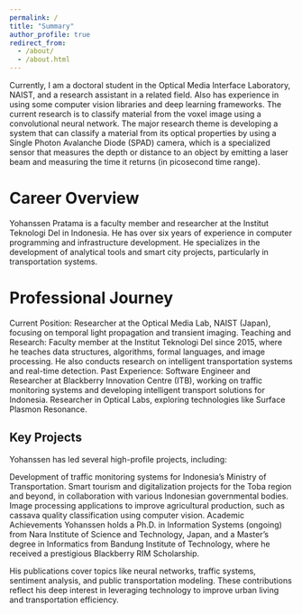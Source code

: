 ```yaml
---
permalink: /
title: "Summary"
author_profile: true
redirect_from: 
  - /about/
  - /about.html
---
```


Currently, I am a doctoral student in the Optical Media Interface Laboratory, NAIST, and a research assistant in a related field. Also has experience in using some computer vision libraries and deep learning frameworks. The current research is to classify material from the voxel image using a convolutional neural network. The major research theme is developing a system that can classify a material from its optical properties by using a Single Photon Avalanche Diode (SPAD) camera, which is a specialized sensor that measures the depth or distance to an object by emitting a laser beam and measuring the time it returns (in picosecond time range).


Career Overview
======

Yohanssen Pratama is a faculty member and researcher at the Institut Teknologi Del in Indonesia. He has over six years of experience in computer programming and infrastructure development. He specializes in the development of analytical tools and smart city projects, particularly in transportation systems.

Professional Journey
======
Current Position: Researcher at the Optical Media Lab, NAIST (Japan), focusing on temporal light propagation and transient imaging.
Teaching and Research: Faculty member at the Institut Teknologi Del since 2015, where he teaches data structures, algorithms, formal languages, and image processing. He also conducts research on intelligent transportation systems and real-time detection.
Past Experience:
Software Engineer and Researcher at Blackberry Innovation Centre (ITB), working on traffic monitoring systems and developing intelligent transport solutions for Indonesia.
Researcher in Optical Labs, exploring technologies like Surface Plasmon Resonance.

Key Projects
------
Yohanssen has led several high-profile projects, including:

Development of traffic monitoring systems for Indonesia’s Ministry of Transportation.
Smart tourism and digitalization projects for the Toba region and beyond, in collaboration with various Indonesian governmental bodies.
Image processing applications to improve agricultural production, such as cassava quality classification using computer vision.
Academic Achievements
Yohanssen holds a Ph.D. in Information Systems (ongoing) from Nara Institute of Science and Technology, Japan, and a Master’s degree in Informatics from Bandung Institute of Technology, where he received a prestigious Blackberry RIM Scholarship.

His publications cover topics like neural networks, traffic systems, sentiment analysis, and public transportation modeling. These contributions reflect his deep interest in leveraging technology to improve urban living and transportation efficiency.

